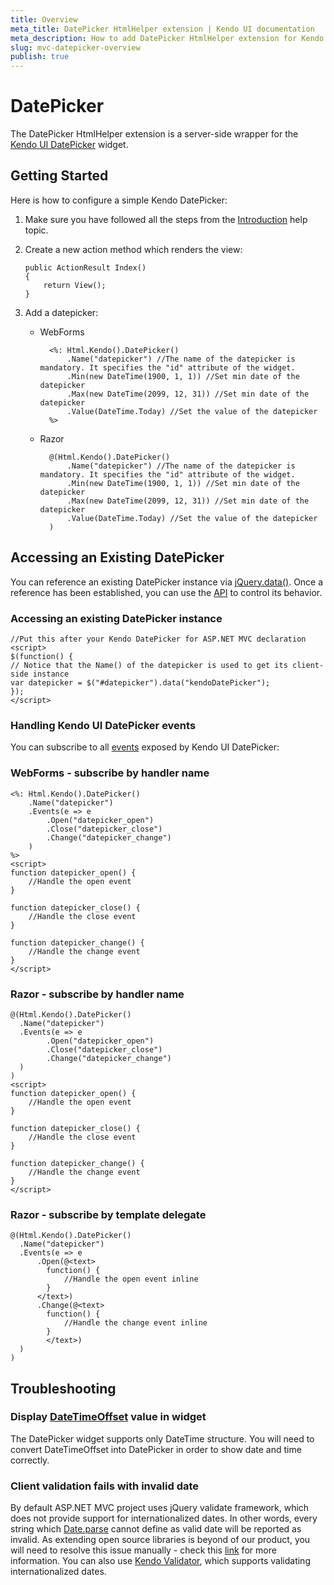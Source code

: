 ```yaml
---
title: Overview
meta_title: DatePicker HtmlHelper extension | Kendo UI documentation
meta_description: How to add DatePicker HtmlHelper extension for Kendo UI DatePicker widget and operate values, access and existing server-side wrapper.
slug: mvc-datepicker-overview
publish: true
---
```


# DatePicker

The DatePicker HtmlHelper extension is a server-side wrapper for the [Kendo UI DatePicker](http://docs.kendoui.com/api/web/datepicker) widget.

## Getting Started

Here is how to configure a simple Kendo DatePicker:

1.  Make sure you have followed all the steps from the [Introduction](http://docs.kendoui.com/getting-started/using-kendo-with/aspnet-mvc/introduction) help topic.

2.  Create a new action method which renders the view:

        public ActionResult Index()
        {
            return View();
        }
3.  Add a datepicker:
    - WebForms

            <%: Html.Kendo().DatePicker()
                .Name("datepicker") //The name of the datepicker is mandatory. It specifies the "id" attribute of the widget.
                .Min(new DateTime(1900, 1, 1)) //Set min date of the datepicker
                .Max(new DateTime(2099, 12, 31)) //Set min date of the datepicker
                .Value(DateTime.Today) //Set the value of the datepicker
            %>
    - Razor

            @(Html.Kendo().DatePicker()
                .Name("datepicker") //The name of the datepicker is mandatory. It specifies the "id" attribute of the widget.
                .Min(new DateTime(1900, 1, 1)) //Set min date of the datepicker
                .Max(new DateTime(2099, 12, 31)) //Set min date of the datepicker
                .Value(DateTime.Today) //Set the value of the datepicker
            )

## Accessing an Existing DatePicker

You can reference an existing DatePicker instance via [jQuery.data()](http://api.jquery.com/jQuery.data/).
Once a reference has been established, you can use the [API](http://docs.kendoui.com/api/web/datepicker#methods) to control its behavior.


### Accessing an existing DatePicker instance

    //Put this after your Kendo DatePicker for ASP.NET MVC declaration
    <script>
    $(function() {
    // Notice that the Name() of the datepicker is used to get its client-side instance
    var datepicker = $("#datepicker").data("kendoDatePicker");
    });
    </script>


### Handling Kendo UI DatePicker events

You can subscribe to all [events](http://docs.kendoui.com/api/web/datepicker#events) exposed by Kendo UI DatePicker:



### WebForms - subscribe by handler name

    <%: Html.Kendo().DatePicker()
        .Name("datepicker")
        .Events(e => e
            .Open("datepicker_open")
            .Close("datepicker_close")
            .Change("datepicker_change")
        )
    %>
    <script>
    function datepicker_open() {
        //Handle the open event
    }

    function datepicker_close() {
        //Handle the close event
    }

    function datepicker_change() {
        //Handle the change event
    }
    </script>


### Razor - subscribe by handler name

    @(Html.Kendo().DatePicker()
      .Name("datepicker")
      .Events(e => e
            .Open("datepicker_open")
            .Close("datepicker_close")
            .Change("datepicker_change")
      )
    )
    <script>
    function datepicker_open() {
        //Handle the open event
    }

    function datepicker_close() {
        //Handle the close event
    }

    function datepicker_change() {
        //Handle the change event
    }
    </script>


### Razor - subscribe by template delegate

    @(Html.Kendo().DatePicker()
      .Name("datepicker")
      .Events(e => e
          .Open(@<text>
            function() {
                //Handle the open event inline
            }
          </text>)
          .Change(@<text>
            function() {
                //Handle the change event inline
            }
            </text>)
      )
    )

## Troubleshooting

### Display [DateTimeOffset](http://msdn.microsoft.com/en-us/library/system.datetimeoffset.aspx) value in widget
The DatePicker widget supports only DateTime structure. You will need to convert DateTimeOffset into DatePicker in order to show date and time correctly.

### Client validation fails with invalid date
By default ASP.NET MVC project uses jQuery validate framework, which does not provide support for internationalized dates.
In other words, every string which [Date.parse](https://developer.mozilla.org/en-US/docs/JavaScript/Reference/Global_Objects/Date/parse) cannot define as valid date will be reported as invalid. As extending open source libraries is beyond of our product,
you will need to resolve this issue manually - check this [link](http://www.dotnet-programming.com/post/2011/12/14/Globalization-Validation-and-DateNumber-Formats-in-AspNet-MVC.aspx) for more information.
You can also use [Kendo Validator](http://demos.kendoui.com/web/validator/index.html), which supports validating internationalized dates.
